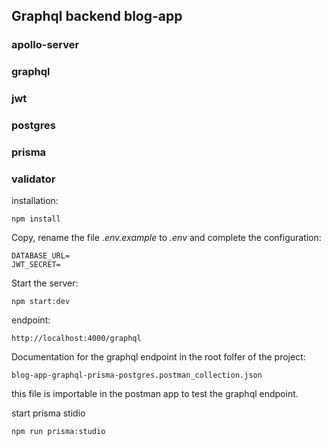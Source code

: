 ## Graphql backend blog-app

### apollo-server
### graphql
### jwt
### postgres
### prisma
### validator

installation:

```
npm install
```

Copy, rename the file _.env.example_ to _.env_ and complete the configuration:

```
DATABASE_URL=
JWT_SECRET=
```

Start the server:

```
npm start:dev
```	
endpoint:
```
http://localhost:4000/graphql
```
Documentation for the graphql endpoint in the root folfer of the project:

```
blog-app-graphql-prisma-postgres.postman_collection.json
```
this file is importable in the postman app to test the graphql endpoint.

start prisma stidio

```
npm run prisma:studio
```